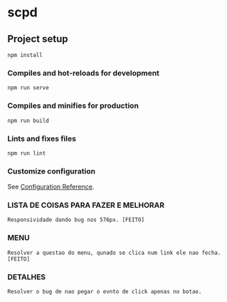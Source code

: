 # scpd

## Project setup
```
npm install
```

### Compiles and hot-reloads for development
```
npm run serve
```

### Compiles and minifies for production
```
npm run build
```

### Lints and fixes files
```
npm run lint
```

### Customize configuration
See [Configuration Reference](https://cli.vuejs.org/config/).

### LISTA DE COISAS PARA FAZER E MELHORAR
	Responsividade dando bug nos 576px. [FEITO]
### MENU
	Resolver a questao do menu, qunado se clica num link ele nao fecha. [FEITO]
### DETALHES 
	Resolver o bug de nao pegar o evnto de click apenas no botao.
